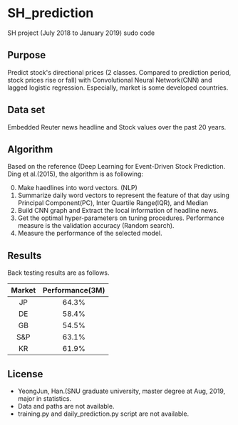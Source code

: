# SH_prediction
SH project (July 2018 to January 2019) sudo code

## Purpose
Predict stock's directional prices (2 classes. Compared to prediction period, stock prices rise or fall) with Convolutional Neural Network(CNN) and lagged logistic regression. Especially, market is some developed countries.

## Data set
Embedded Reuter news headline and Stock values over the past 20 years.

## Algorithm
Based on the reference (Deep Learning for Event-Driven Stock Prediction. Ding et al.(2015), the algorithm is as following:

0. Make haedlines into word vectors. (NLP)
1. Summarize daily word vectors to represent the feature of that day using Principal Component(PC), Inter Quartile Range(IQR), and Median
2. Build CNN graph and Extract the local information of headline news.
3. Get the optimal hyper-parameters on tuning procedures. Performance measure is the validation accuracy (Random search).
4. Measure the performance of the selected model.

## Results

Back testing results are as follows.

| Market | Performance(3M) |
|:------:|:---------------:|
|   JP   |      64.3%      |
|   DE   |      58.4%      |
|   GB   |      54.5%      |
|   S&P  |      63.1%      |
|   KR   |      61.9%      |

## License
- YeongJun, Han.(SNU graduate university, master degree at Aug, 2019, major in statistics.
- Data and paths are not available.
- training.py and daily_prediction.py script are not available.
